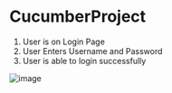 # CucumberProject
1. User is on Login Page
2. User Enters Username and Password
3. User is able to login successfully




![image](https://github.com/user-attachments/assets/1af0c750-e721-4b3d-8690-b73e27306b8a)
